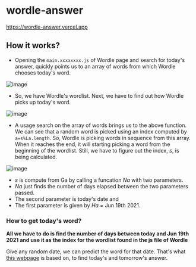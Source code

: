 # wordle-answer
https://wordle-answer.vercel.app

## How it works?

- Opening the `main.xxxxxxxx.js` of Wordle page and search for today's answer, quickly points us to an array of words from which Wordle chooses today's word.  


![image](https://user-images.githubusercontent.com/2135089/151059636-34ed70f6-2cb5-4493-9f74-5254e11c8585.png)


- So, we have Wordle's wordlist. Next, we have to find out how Wordle picks up today's word.

![image](https://user-images.githubusercontent.com/2135089/151059978-9bace9a0-501c-4ed1-bf61-db0f05948e9a.png)

- A usage search on the array of words brings us to the above function. We can see that a random word is picked using an index computed by `a=s%La.length`. So, Wordle is picking words in sequence from this array. When it reaches the end, it will starting picking a word from the beginning of the wordlist. Still, we have to figure out the index, *s*, is being calculated. 

![image](https://user-images.githubusercontent.com/2135089/151061636-7d295cb4-3070-4eec-ad07-9511268f9212.png)


- *s* is compute from Ga by calling a funcation *Na* with two parameters. 
- *Na* just finds the number of days elapsed between the two parameters passed.
- The second parameter is today's date and 
- The first parameter is given by *Ha* = Jun 19th 2021.


### How to get today's word?
**All we have to do is find the number of days between today and Jun 19th 2021 and use it as the index for the wordlist found in the js file of Wordle**

Give any random date, we can predict the word for that date. That's what [this webpage](https://wordle-answer.vercel.app) is based on, to find today's and tomorrow's answer.
